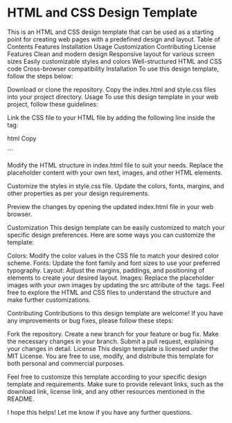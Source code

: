 # HTML and CSS Design Template
This is an HTML and CSS design template that can be used as a starting point for creating web pages with a predefined design and layout.
Table of Contents
Features
Installation
Usage
Customization
Contributing
License
Features
Clean and modern design
Responsive layout for various screen sizes
Easily customizable styles and colors
Well-structured HTML and CSS code
Cross-browser compatibility
Installation
To use this design template, follow the steps below:

Download or clone the repository.
Copy the index.html and style.css files into your project directory.
Usage
To use this design template in your web project, follow these guidelines:

Link the CSS file to your HTML file by adding the following line inside the <head> tag:

html
Copy
<link rel="stylesheet" href="style.css">
```

Modify the HTML structure in index.html file to suit your needs. Replace the placeholder content with your own text, images, and other HTML elements.

Customize the styles in style.css file. Update the colors, fonts, margins, and other properties as per your design requirements.

Preview the changes by opening the updated index.html file in your web browser.

Customization
This design template can be easily customized to match your specific design preferences. Here are some ways you can customize the template:

Colors: Modify the color values in the CSS file to match your desired color scheme.
Fonts: Update the font family and font sizes to use your preferred typography.
Layout: Adjust the margins, paddings, and positioning of elements to create your desired layout.
Images: Replace the placeholder images with your own images by updating the src attribute of the <img> tags.
Feel free to explore the HTML and CSS files to understand the structure and make further customizations.

Contributing
Contributions to this design template are welcome! If you have any improvements or bug fixes, please follow these steps:

Fork the repository.
Create a new branch for your feature or bug fix.
Make the necessary changes in your branch.
Submit a pull request, explaining your changes in detail.
License
This design template is licensed under the MIT License. You are free to use, modify, and distribute this template for both personal and commercial purposes.

Feel free to customize this template according to your specific design template and requirements. Make sure to provide relevant links, such as the download link, license link, and any other resources mentioned in the README.

I hope this helps! Let me know if you have any further questions.
